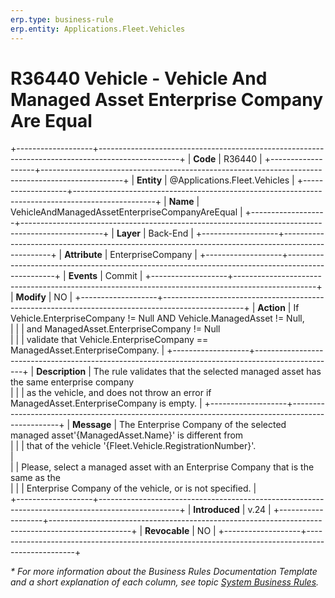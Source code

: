 ```yaml
---
erp.type: business-rule
erp.entity: Applications.Fleet.Vehicles
---
```

# R36440 Vehicle - Vehicle And Managed Asset Enterprise Company Are Equal
+-------------------+--------------------------------------------------------------------------------------------------+
| **Code**          | R36440                                                                                           |
+-------------------+--------------------------------------------------------------------------------------------------+
| **Entity**        | @Applications.Fleet.Vehicles                                                                     |
+-------------------+--------------------------------------------------------------------------------------------------+
| **Name**          | VehicleAndManagedAssetEnterpriseCompanyAreEqual                                                  |
+-------------------+--------------------------------------------------------------------------------------------------+
| **Layer**         | Back-End                                                                                         |
+-------------------+--------------------------------------------------------------------------------------------------+
| **Attribute**     | EnterpriseCompany                                                                                |
+-------------------+--------------------------------------------------------------------------------------------------+
| **Events**        | Commit                                                                                           |
+-------------------+--------------------------------------------------------------------------------------------------+
| **Modify**        | NO                                                                                               |
+-------------------+--------------------------------------------------------------------------------------------------+
| **Action**        | If Vehicle.EnterpriseCompany != Null AND Vehicle.ManagedAsset != Null, <br/>                     |
|                   |  and ManagedAsset.EnterpriseCompany != Null <br/>                                                |
|                   | validate that Vehicle.EnterpriseCompany == ManagedAsset.EnterpriseCompany.                       |
+-------------------+--------------------------------------------------------------------------------------------------+
| **Description**   | The rule validates that the selected managed asset has the same enterprise company <br/>         |
|                   | as the vehicle, and does not throw an error if ManagedAsset.EnterpriseCompany is empty.          |
+-------------------+--------------------------------------------------------------------------------------------------+
| **Message**       | The Enterprise Company of the selected managed asset'{ManagedAsset.Name}' is different from <br/>| 
|                   | that of the vehicle '{Fleet.Vehicle.RegistrationNumber}'.<br/>                                   |         
|                   | Please, select a managed asset with an Enterprise Company that is the same as the<br/>           |
|                   | Enterprise Company of the vehicle, or is not specified.                                          |                                                     
+-------------------+--------------------------------------------------------------------------------------------------+
| **Introduced**    | v.24                                                                                             |
+-------------------+--------------------------------------------------------------------------------------------------+
| **Revocable**     | NO                                                                                               |
+-------------------+--------------------------------------------------------------------------------------------------+

*\* For more information about the Business Rules Documentation Template and a short explanation of each column, see
topic [System Business Rules](../templates/template-description-system-business-rules.md).*
